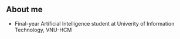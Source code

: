 ## About me
- Final-year Artificial Intelligence student at Univerity of Information Technology, VNU-HCM
